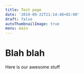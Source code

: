 ```yaml
---
title: Test page
date: '2019-09-22T21:14:48+02:00'
draft: false
autoThumbnailImage: true
menu: main
---
```

# Blah blah

Here is our awesome stuff
